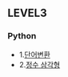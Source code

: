 ## LEVEL3

### Python <br>

- 1.[단어변환](https://github.com/Juyoung4/StudyAlgorithm/blob/master/Programmers/LEVEL3/1.py)
- 2.[정수 삼각형](https://github.com/Juyoung4/StudyAlgorithm/blob/master/Programmers/LEVEL3/2.py)
